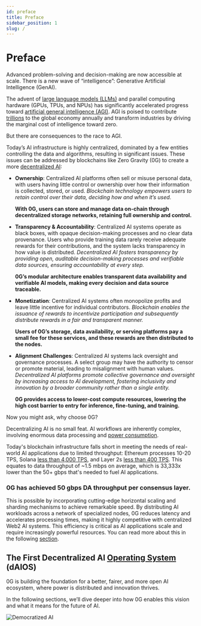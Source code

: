 ```yaml
---
id: preface
title: Preface
sidebar_position: 1
slug: /
---
```

# Preface

Advanced problem-solving and decision-making are now accessible at scale. There is a new wave of “intelligence”: Generative Artificial Intelligence (GenAI). 

The advent of [large language models (LLMs)](https://www.cloudflare.com/learning/ai/what-is-large-language-model/) and parallel computing hardware (GPUs, TPUs, and NPUs) has significantly accelerated progress toward [artificial general intelligence (AGI)](https://www.techtarget.com/searchenterpriseai/definition/artificial-general-intelligence-AGI). AGI is poised to contribute [trillions](https://www.mckinsey.com/capabilities/mckinsey-digital/our-insights/the-economic-potential-of-generative-ai-the-next-productivity-frontier#key-insights) to the global economy annually and transform industries by driving the marginal cost of intelligence toward zero. 

But there are consequences to the race to AGI. 

Today’s AI infrastructure is highly centralized, dominated by a few entities controlling the data and algorithms, resulting in significant issues. These issues can be addressed by blockchains like Zero Gravity (0G) to create a more [decentralized AI](https://www.ftc.gov/policy/advocacy-research/tech-at-ftc/2023/10/consumers-are-voicing-concerns-about-ai): 

- **Ownership**: Centralized AI platforms often sell or misuse personal data, with users having little control or ownership over how their information is collected, stored, or used. _Blockchain technology empowers users to retain control over their data, deciding how and when it’s used._

  **With 0G, users can store and manage data on-chain through decentralized storage networks, retaining full ownership and control.**
  
- **Transparency & Accountability**: Centralized AI systems operate as black boxes, with opaque decision-making processes and no clear data provenance. Users who provide training data rarely receive adequate rewards for their contributions, and the system lacks transparency in how value is distributed. _Decentralized AI fosters transparency by providing open, auditable decision-making processes and verifiable data sources, ensuring accountability at every step._

  **0G’s modular architecture enables transparent data availability and verifiable AI models, making every decision and data source traceable.**
  
- **Monetization**: Centralized AI systems often monopolize profits and leave little incentive for individual contributors. _Blockchain enables the issuance of rewards to incentivize participation and subsequently distribute rewards in a fair and transparent manner._ 
 
  **Users of 0G’s storage, data availability, or serving platforms pay a small fee for these services, and these rewards are then distributed to the nodes.** 
  
- **Alignment Challenges**: Centralized AI systems lack oversight and governance processes. A select group may have the authority to censor or promote material, leading to misalignment with human values. _Decentralized AI platforms promote collective governance and oversight by increasing access to AI development, fostering inclusivity and innovation by a broader community rather than a single entity._ 

  **0G provides access to lower-cost compute resources, lowering the high cost barrier to entry for inference, fine-tuning, and training.** 

Now you might ask, why choose 0G?

Decentralizing AI is no small feat. AI workflows are inherently complex, involving enormous data processing and [power consumption](https://www.google.com/url?q=https://www.forbes.com/sites/bethkindig/2024/06/20/ai-power-consumption-rapidly-becoming-mission-critical/&sa=D&source=docs&ust=1726264196273001&usg=AOvVaw3no0yz-PVLcxEjnq-479Zu). 

Today's blockchain infrastructure falls short in meeting the needs of real-world AI applications due to limited throughput: Ethereum processes 10-20 TPS, Solana [less than 4,000 TPS](https://explorer.solana.com/), and Layer 2s [less than 400 TPS](https://l2beat.com/scaling/activity). This equates to data throughput of ~1.5 mbps on average, which is 33,333x lower than the 50+ gbps that's needed to fuel AI applications. 

### 0G has achieved 50 gbps DA throughput per consensus layer.

This is possible by incorporating cutting-edge horizontal scaling and sharding mechanisms to achieve remarkable speed. By distributing AI workloads across a network of specialized nodes, 0G reduces latency and accelerates processing times, making it highly competitive with centralized Web2 AI systems. This efficiency is critical as AI applications scale and require increasingly powerful resources. You can read more about this in the following [section](/intro).

## The First Decentralized  AI [Operating System](https://edu.gcfglobal.org/en/computerbasics/understanding-operating-systems/1/) (dAIOS)
0G is building the foundation for a better, fairer, and more open AI ecosystem, where power is distributed and innovation thrives. 

In the following sections, we’ll dive deeper into how 0G enables this vision and what it means for the future of AI.

<div style={{textAlign: 'center'}}>
  <img src="/img/democratized-ai.png" alt="Democratized AI" style={{maxWidth: '100%'}} />
</div>
